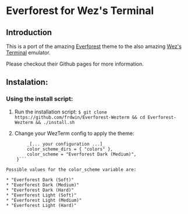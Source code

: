 # Everforest for Wez's Terminal

## Introduction
This is a port of the amazing [Everforest](https://github.com/sainnhe/everforest) theme to the also amazing [Wez's Terminal](https://github.com/wez/wezterm) emulator.

Please checkout their Github pages for more information.

## Instalation:

### Using the install script:

1. Run the installation script:
`$ git clone https://github.com/frdwin/Everforest-Wezterm && cd Everforest-Wezterm && ./install.sh`

2. Change your WezTerm config to apply the theme:
```return {
		_[... your configuration ...]_
		color_scheme_dirs = { "colors" },
		color_scheme = "Everforest Dark (Medium)",
	}```

Possible values for the color_scheme variable are:

* "Everforest Dark (Soft)"
* "Everforest Dark (Medium)"
* "Everforest Dark (Hard)"
* "Everforest Light (Soft)"
* "Everforest Light (Medium)"
* "Everforest Light (Hard)"
